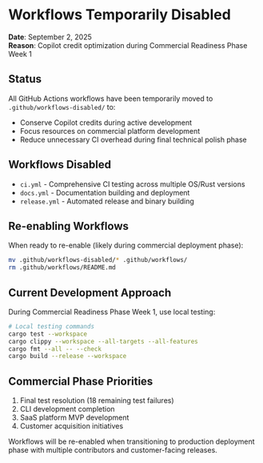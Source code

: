 # Workflows Temporarily Disabled

**Date**: September 2, 2025  
**Reason**: Copilot credit optimization during Commercial Readiness Phase Week 1

## Status
All GitHub Actions workflows have been temporarily moved to `.github/workflows-disabled/` to:
- Conserve Copilot credits during active development
- Focus resources on commercial platform development
- Reduce unnecessary CI overhead during final technical polish phase

## Workflows Disabled
- `ci.yml` - Comprehensive CI testing across multiple OS/Rust versions
- `docs.yml` - Documentation building and deployment
- `release.yml` - Automated release and binary building

## Re-enabling Workflows
When ready to re-enable (likely during commercial deployment phase):
```bash
mv .github/workflows-disabled/* .github/workflows/
rm .github/workflows/README.md
```

## Current Development Approach
During Commercial Readiness Phase Week 1, use local testing:
```bash
# Local testing commands
cargo test --workspace
cargo clippy --workspace --all-targets --all-features
cargo fmt --all -- --check
cargo build --release --workspace
```

## Commercial Phase Priorities
1. Final test resolution (18 remaining test failures)
2. CLI development completion
3. SaaS platform MVP development
4. Customer acquisition initiatives

Workflows will be re-enabled when transitioning to production deployment phase with multiple contributors and customer-facing releases.
